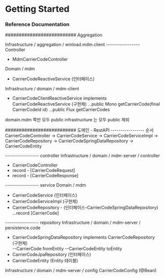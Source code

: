 # Getting Started

### Reference Documentation

########################## Aggregation

Infrastructure / aggregation / winload.mdm.client
----------------- Controller
- MdmCarrierCodeController

Domain / mdm
- CarrierCodeReactiveService (인터페이스)

Infrastructure / domain / mdm-client
- CarrierCodeClientReactiveService implements CarrierCodeReactiveService (구현체)
  ...public Mono<CarrierCode> getCarrierCode(final CarrierCodeId id)
  ...public Flux<CarrierCode> getCarrierCodes



domain.mdm 쪽만 모두 public
infrastructure 는 모두 public 제외

########################## 도메인 - RestAPI
----------------- 순서
CarrierCodeController -> CarrierCodeService -> CarrierCodeServiceImpl
-> CarrierCodeRepository -> CarrierCodeSpringDataRepository -> CarrierCodeEntity


----------------- controller
Infrastructure / domain / mdm-server / controller
- CarrierCodeController
- record - [CarrierCodeRequest]
- record - [CarrierCodeResponse]


----------------- service
Domain / mdm
- CarrierCodeService (인터페이스)
- CarrierCodeServiceImpl (구현체)
- CarrierCodeRepository - (인터페이스-CarrierCodeSpringDataRepository)
  ...record [CarrierCode]

----------------- repository
Infrastructure / domain / mdm-server / persistence.code
- CarrierCodeSpringDataRepository implements CarrierCodeRepository (구현체)   
  --CarrierCode fromEntity
  --CarrierCodeEntity toEntity
- CarrierCodeJpaRepository  (인터페이스)
- CarrierCodeEntity (Entity 테이블)

Infrastructure / domain / mdm-server / config
CarrierCodeConfig (@Bean)




